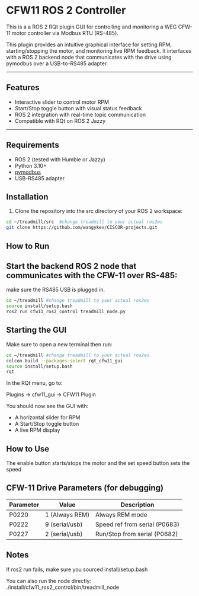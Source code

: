 # CFW11 ROS 2 Controller

This is a a ROS 2 RQt plugin GUI for controlling and monitoring a WEG CFW-11 motor controller via Modbus RTU (RS-485).

This plugin provides an intuitive graphical interface for setting RPM, starting/stopping the motor, and monitoring live RPM feedback. It interfaces with a ROS 2 backend node that communicates with the drive using pymodbus over a USB-to-RS485 adapter.

---

## Features

- Interactive slider to control motor RPM
- Start/Stop toggle button with visual status feedback
- ROS 2 integration with real-time topic communication
- Compatible with RQt on ROS 2 Jazzy

---

## Requirements

- ROS 2 (tested with Humble or Jazzy)
- Python 3.10+
- [pymodbus](https://github.com/pymodbus-dev/pymodbus)
- USB-RS485 adapter

## Installation

1. Clone the repository into the src directory of your ROS 2 workspace:

```bash
cd ~/treadmill/src  #change treadmill to your actual ros2ws
git clone https://github.com/wangykev/CISCOR-projects.git
```


## How to Run

## Start the backend ROS 2 node that communicates with the CFW-11 over RS-485:
make sure the RS485 USB is plugged in. 

```bash
cd ~/treadmill #change treadmill to your actual ros2ws
source install/setup.bash
ros2 run cfw11_ros2_control treadmill_node.py
```

## Starting the GUI

Make sure to open a new terminal then run:
```bash
cd ~/treadmill #change treadmill to your actual ros2ws
colcon build --packages-select rqt_cfw11_gui
source install/setup.bash
rqt
```
In the RQt menu, go to:

Plugins → cfw11_gui → CFW11 Plugin

You should now see the GUI with:
- A horizontal slider for RPM
- A Start/Stop toggle button
- A live RPM display


## How to Use
The enable button starts/stops the motor and the set speed button sets the speed


## CFW-11 Drive Parameters (for debugging)
| Parameter |      Value       |        Description            |
| --------- | -----------------| ----------------------------- |
| P0220     | 1 (Always REM)   | Always REM mode               |
| P0222     | 9 (serial/usb)   | Speed ref from serial (P0683) |
| P0227     | 2 (serial/usb)   | Run/Stop from serial (P0682)  |


## Notes

If ros2 run fails, make sure you sourced install/setup.bash

You can also run the node directly:
./install/cfw11_ros2_control/bin/treadmill_node
